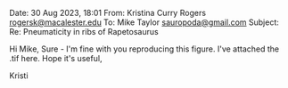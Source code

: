 Date: 30 Aug 2023, 18:01
From: Kristina Curry Rogers <rogersk@macalester.edu>
To: Mike Taylor <sauropoda@gmail.com>
Subject: Re: Pneumaticity in ribs of Rapetosaurus

Hi Mike, 
Sure - I'm fine with you reproducing this figure.  I've attached the .tif here.  Hope it's useful, 

Kristi
